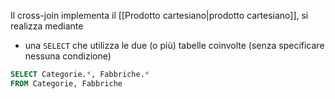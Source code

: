 Il cross-join implementa il [[Prodotto cartesiano|prodotto cartesiano]], si realizza mediante 
- una `SELECT` che utilizza le due (o più) tabelle coinvolte (senza specificare nessuna condizione)

```sql
SELECT Categorie.*, Fabbriche.*
FROM Categorie, Fabbriche 
```
